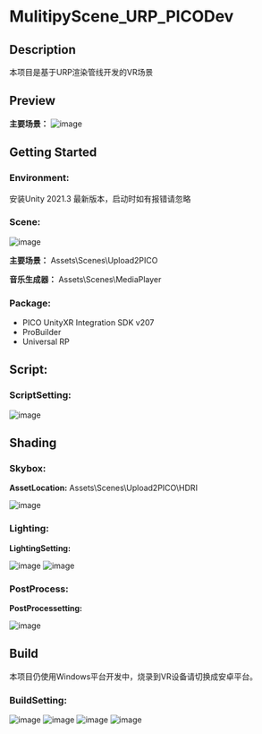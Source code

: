 # MulitipyScene_URP_PICODev

## Description
本项目是基于URP渲染管线开发的VR场景

## Preview


**主要场景：**
![image](https://user-images.githubusercontent.com/62274988/191504989-93c90204-2ef2-4f6b-952c-82088b11b5c1.png)



## Getting Started

### Environment:

安装Unity 2021.3 最新版本，启动时如有报错请忽略


### Scene:

![image](https://user-images.githubusercontent.com/62274988/191505320-4128ae1c-8328-441c-8926-d2e7c3f14f4c.png)


**主要场景：**
Assets\Scenes\Upload2PICO


**音乐生成器：**
Assets\Scenes\MediaPlayer


### Package:
- PICO UnityXR Integration SDK v207
- ProBuilder
- Universal RP




## Script:

### ScriptSetting:

![image](https://user-images.githubusercontent.com/62274988/191508969-12d18663-27ba-43ef-8f34-844b0eaed966.png)












## Shading

### Skybox:
**AssetLocation:**
Assets\Scenes\Upload2PICO\HDRI

![image](https://user-images.githubusercontent.com/62274988/191507723-784ba39c-31d5-46c0-a30a-3ed9f2475cf1.png)

### Lighting:
**LightingSetting:**

![image](https://user-images.githubusercontent.com/62274988/191510506-f2ab09e9-e432-4d55-a83b-99739b0a69a8.png)
![image](https://user-images.githubusercontent.com/62274988/191507464-56c89d34-2528-46eb-a14d-ae14bf7f0c6c.png)


### PostProcess:
**PostProcessetting:**

![image](https://user-images.githubusercontent.com/62274988/191510612-691558a4-68d4-4c80-94a8-4ebd7b575c4a.png)









## Build
本项目仍使用Windows平台开发中，烧录到VR设备请切换成安卓平台。

### BuildSetting:

![image](https://user-images.githubusercontent.com/62274988/191506994-923b844c-afcb-4e06-b338-e54ce4a59896.png)
![image](https://user-images.githubusercontent.com/62274988/191507181-ad5bc943-faf8-4b0d-9772-3cd84111f1d0.png)
![image](https://user-images.githubusercontent.com/62274988/191507249-c110cccf-7fce-46b9-a38d-f5fafcaa169e.png)
![image](https://user-images.githubusercontent.com/62274988/191507289-b7d7e840-6e38-4e85-a648-82fc40d5f561.png)

















